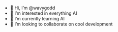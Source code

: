 - 👋 Hi, I’m @wavygodd
- 👀 I’m interested in everything AI
- 🌱 I’m currently learning AI
- 💞️ I’m looking to collaborate on cool development 


<!---
wavygodd/wavygodd is a ✨ special ✨ repository because its `README.md` (this file) appears on your GitHub profile.
You can click the Preview link to take a look at your changes.
--->
